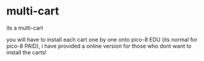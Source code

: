 # multi-cart
its a multi-cart

you will have to install each cart one by one onto pico-8 EDU (its normal for pico-8 PAID), i have provided a online version for those who dont want to install the carts!
